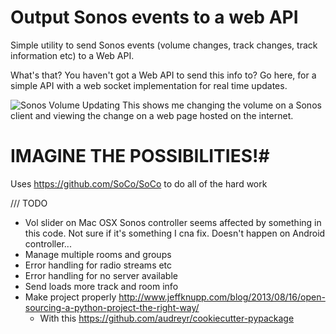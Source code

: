 # Output Sonos events to a web API #
Simple utility to send Sonos events (volume changes, track changes, track information etc) to a Web API.

What's that? You haven't got a Web API to send this info to? Go here, for a simple API with a web socket implementation for real time updates.

![Sonos Volume Updating](http://conradj.github.io/images/sonos.gif)
This shows me changing the volume on a Sonos client and viewing the change on a web page hosted on the internet.

# IMAGINE THE POSSIBILITIES!#


Uses https://github.com/SoCo/SoCo to do all of the hard work

/// TODO
- Vol slider on Mac OSX Sonos controller seems affected by something in this code. Not sure if it's something I cna fix. Doesn't happen on Android controller...
- Manage multiple rooms and groups
- Error handling for radio streams etc
- Error handling for no server available
- Send loads more track and room info
- Make project properly http://www.jeffknupp.com/blog/2013/08/16/open-sourcing-a-python-project-the-right-way/
    - With this https://github.com/audreyr/cookiecutter-pypackage
